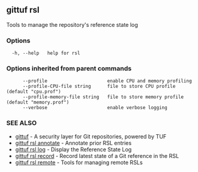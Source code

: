 ## gittuf rsl

Tools to manage the repository's reference state log

### Options

```
  -h, --help   help for rsl
```

### Options inherited from parent commands

```
      --profile                      enable CPU and memory profiling
      --profile-CPU-file string      file to store CPU profile (default "cpu.prof")
      --profile-memory-file string   file to store memory profile (default "memory.prof")
      --verbose                      enable verbose logging
```

### SEE ALSO

* [gittuf](gittuf.md)	 - A security layer for Git repositories, powered by TUF
* [gittuf rsl annotate](gittuf_rsl_annotate.md)	 - Annotate prior RSL entries
* [gittuf rsl log](gittuf_rsl_log.md)	 - Display the Reference State Log
* [gittuf rsl record](gittuf_rsl_record.md)	 - Record latest state of a Git reference in the RSL
* [gittuf rsl remote](gittuf_rsl_remote.md)	 - Tools for managing remote RSLs


